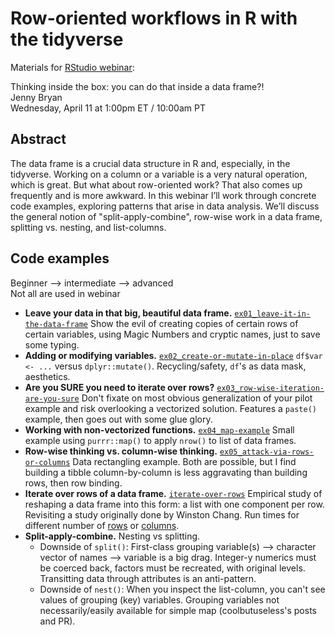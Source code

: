 # Row-oriented workflows in R with the tidyverse

Materials for [RStudio webinar](https://www.rstudio.com/resources/webinars/):

Thinking inside the box: you can do that inside a data frame?!  
Jenny Bryan  
Wednesday, April 11 at 1:00pm ET / 10:00am PT

## Abstract

The data frame is a crucial data structure in R and, especially, in the tidyverse. Working on a column or a variable is a very natural operation, which is great. But what about row-oriented work? That also comes up frequently and is more awkward. In this webinar I’ll work through concrete code examples, exploring patterns that arise in data analysis. We’ll discuss the general notion of "split-apply-combine", row-wise work in a data frame, splitting vs. nesting, and list-columns.

## Code examples

Beginner --> intermediate --> advanced  
Not all are used in webinar

  * **Leave your data in that big, beautiful data frame.** [`ex01_leave-it-in-the-data-frame`](ex01_leave-it-in-the-data-frame.md) Show the evil of creating copies of certain rows of certain variables, using Magic Numbers and cryptic names, just to save some typing.
  * **Adding or modifying variables.** [`ex02_create-or-mutate-in-place`](ex02_create-or-mutate-in-place.md) `df$var <- ...` versus `dplyr::mutate()`. Recycling/safety, `df`'s as data mask, aesthetics.
  * **Are you SURE you need to iterate over rows?** [`ex03_row-wise-iteration-are-you-sure`](ex03_row-wise-iteration-are-you-sure.md) Don't fixate on most obvious generalization of your pilot example and risk overlooking a vectorized solution. Features a `paste()` example, then goes out with some glue glory.
  * **Working with non-vectorized functions.** [`ex04_map-example`](ex04_map-example.md) Small example using `purrr::map()` to apply `nrow()` to list of data frames.
  * **Row-wise thinking vs. column-wise thinking.** [`ex05_attack-via-rows-or-columns`](ex05_attack-via-rows-or-columns.md) Data rectangling example. Both are possible, but I find building a tibble column-by-column is less aggravating than building rows, then row binding.
  * **Iterate over rows of a data frame.** [`iterate-over-rows`](iterate-over-rows.md) Empirical study of reshaping a data frame into this form: a list with one component per row. Revisiting a study originally done by Winston Chang. Run times for different number of [rows](row-benchmark.png) or [columns](col-benchmark.png).
  * **Split-apply-combine.** Nesting vs splitting.
    - Downside of `split()`: First-class grouping variable(s) --> character vector of names --> variable is a big drag. Integer-y numerics must be coerced back, factors must be recreated, with original levels. Transitting data through attributes is an anti-pattern.
    - Downside of `nest()`: When you inspect the list-column, you can't see values of grouping (key) variables. Grouping variables not necessarily/easily available for simple map (coolbutuseless's posts and PR).
